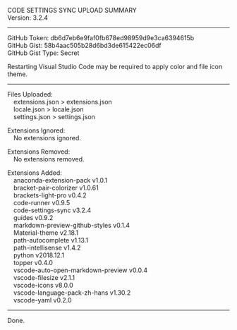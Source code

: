 CODE SETTINGS SYNC UPLOAD SUMMARY  
Version: 3.2.4
- - -
GitHub Token: db6d7eb6e9faf0fb678ed98959d9e3ca6394615b  
GitHub Gist: 58b4aac505b28d6bd3de615422ec06df  
GitHub Gist Type: Secret

Restarting Visual Studio Code may be required to apply color and file icon theme.
- - -  
Files Uploaded:      
  &emsp;extensions.json > extensions.json      
  &emsp;locale.json > locale.json  
  &emsp;settings.json > settings.json

Extensions Ignored:       
  &emsp;No extensions ignored.

Extensions Removed:  
  &emsp;No extensions removed.

Extensions Added:  
  &emsp;anaconda-extension-pack v1.0.1  
  &emsp;bracket-pair-colorizer v1.0.61  
  &emsp;brackets-light-pro v0.4.2  
  &emsp;code-runner v0.9.5  
  &emsp;code-settings-sync v3.2.4  
  &emsp;guides v0.9.2  
  &emsp;markdown-preview-github-styles v0.1.4  
  &emsp;Material-theme v2.18.1  
  &emsp;path-autocomplete v1.13.1  
  &emsp;path-intellisense v1.4.2  
  &emsp;python v2018.12.1  
  &emsp;topper v0.4.0  
  &emsp;vscode-auto-open-markdown-preview v0.0.4  
  &emsp;vscode-filesize v2.1.1  
  &emsp;vscode-icons v8.0.0  
  &emsp;vscode-language-pack-zh-hans v1.30.2  
  &emsp;vscode-yaml v0.2.0
- - - 
Done.
